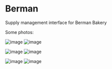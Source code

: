 # Berman
Supply management interface for Berman Bakery

Some photos:

![image](https://user-images.githubusercontent.com/88583978/144284493-9939ae14-0f82-46ac-a9f6-a5a2c7ceb735.png) ![image](https://user-images.githubusercontent.com/88583978/144285025-5f85d212-f337-43d0-a18f-a0b344cb6329.png)

![image](https://user-images.githubusercontent.com/88583978/144286714-6e821a66-a761-4acd-a1bf-74ae4cecbd83.png) ![image](https://user-images.githubusercontent.com/88583978/144285372-428a1c4e-69a6-4bf4-b11b-aee91d3fdc2b.png)

![image](https://user-images.githubusercontent.com/88583978/144286354-00c62f13-a103-469b-845d-760ac89fc84e.png) ![image](https://user-images.githubusercontent.com/88583978/144285597-4e7d41ab-29fc-48d0-a192-bcfc61bf1879.png)
